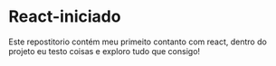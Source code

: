 # React-iniciado

Este repostitorio contém meu primeito contanto com react, dentro do projeto eu testo coisas e exploro tudo que consigo!
